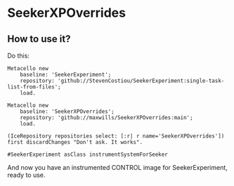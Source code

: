 # SeekerXPOverrides

## How to use it?

Do this:

```Smalltalk
Metacello new
    baseline: 'SeekerExperiment';
    repository: 'github://StevenCostiou/SeekerExperiment:single-task-list-from-files';
    load.

Metacello new
    baseline: 'SeekerXPOverrides';
    repository: 'github://maxwills/SeekerXPOverrides:main';
    load.

(IceRepository repositories select: [:r| r name='SeekerXPOverrides']) first discardChanges "Don't ask. It works".

#SeekerExperiment asClass instrumentSystemForSeeker
```

And now you have an instrumented CONTROL image for SeekerExperiment, ready to use.
